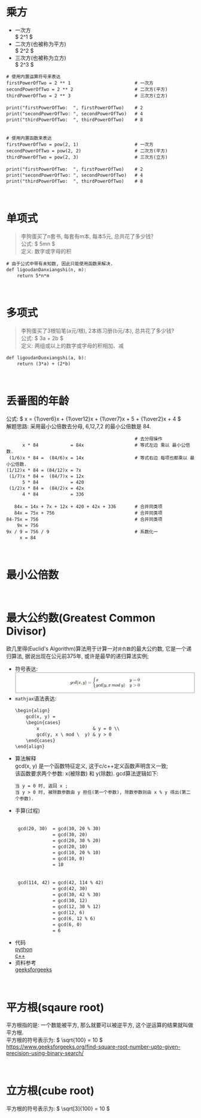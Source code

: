 # 乘方
- 一次方  
  $ 2^1 $
- 二次方(也被称为平方)  
  $ 2^2 $
- 三次方(也被称为立方)  
  $ 2^3 $    

```python3
# 使用内置运算符号来表达
firstPowerOfTwo = 2 ** 1                        # 一次方
secondPowerOfTwo = 2 ** 2                       # 二次方(平方)
thirdPowerOfTwo = 2 ** 3                        # 三次方(立方)

print("firstPowerOfTwo:  ", firstPowerOfTwo)    # 2
print("secondPowerOfTwo: ", secondPowerOfTwo)   # 4
print("thirdPowerOfTwo:  ", thirdPowerOfTwo)    # 8


# 使用内置函数来表达
firstPowerOfTwo = pow(2, 1)                     # 一次方
secondPowerOfTwo = pow(2, 2)                    # 二次方(平方)
thirdPowerOfTwo = pow(2, 3)                     # 三次方(立方)

print("firstPowerOfTwo:  ", firstPowerOfTwo)    # 2
print("secondPowerOfTwo: ", secondPowerOfTwo)   # 4
print("thirdPowerOfTwo:  ", thirdPowerOfTwo)    # 8
```

&nbsp;  
# 单项式
> 李狗蛋买了n套书, 每套有m本, 每本5元, 总共花了多少钱?  
> 公式: $ 5mn $   
> 定义: 数字或字母的积

```python3
# 由于公式中带有未知数, 因此只能使用函数来解决.
def ligoudanDanxiangshi(n, m):
    return 5*n*m
```


&nbsp;  
# 多项式
> 李狗蛋买了3根铅笔(a元/根), 2本练习册(b元/本), 总共花了多少钱?  
> 公式: $ 3a + 2b $   
> 定义: 两组或以上的数字或字母的积相加、减

```python3
def ligoudanDuoxiangshi(a, b):
    return (3*a) + (2*b)
``` 

&nbsp;  
# 丢番图的年龄
公式: $ x = {1\over6}x + {1\over12}x + {1\over7}x + 5 + {1\over2}x + 4  $   
解题思路: 采用最小公倍数去分母, 6,12,7,2 的最小公倍数是 84.  
```
                                                # 去分母操作
      x * 84            = 84x                   # 等式左边 乘以 最小公倍数.
 (1/6)x * 84 =  (84/6)x = 14x                   # 等式右边 每项也都乘以 最小公倍数.
(1/12)x * 84 = (84/12)x = 7x   
 (1/7)x * 84 =  (84/7)x = 12x
      5 * 84            = 420      
 (1/2)x * 84 =  (84/2)x = 42x     
      4 * 84            = 336  

   84x = 14x + 7x + 12x + 420 + 42x + 336       # 合并同类项
   84x = 75x + 756                              # 合并同类项
84-75x = 756                                    # 合并同类项
    9x = 756                                    
9x / 9 = 756 / 9                                # 系数化一 
     x = 84   
```

&nbsp;  
# 最小公倍数


&nbsp;  
# 最大公约数(Greatest Common Divisor)
欧几里得(Euclid's Algorithm)算法用于计算一对`非负数`的最大公约数, 它是一个递归算法, 据说出现在公元前375年, 或许是最早的递归算法实例;   
- 符号表达:   
![Euclid's Algorithm](assets/images/gcd_euclid_algorithm.jpg)   
- `mathjax`语法表达:  
  ```shell script
  \begin{align}
      gcd(x, y) =
      \begin{cases}
          x                    & y = 0 \\
          gcd(y, x \ mod \  y) & y > 0
      \end{cases}
  \end{align}
  ```
- 算法解释  
  gcd(x, y) 是一个函数特征定义, 这于c/c++定义函数声明含义一致;   
  该函数要求两个参数: x(被除数) 和 y(除数).  gcd算法逻辑如下:   
  ```   
  当 y = 0 时, 返回 x ;     
  当 y > 0 时, 被除数参数由 y 担任(第一个参数), 除数参数则由 x % y 得出(第二个参数).
  ```  
- 手算(过程)   
  ```shell script
  
   gcd(20, 30)  = gcd(30, 20 % 30)
                = gcd(30, 20)
                = gcd(20, 30 % 20)
                = gcd(20, 10)
                = gcd(10, 20 % 10)
                = gcd(10, 0)
                = 10

  
   gcd(114, 42) = gcd(42, 114 % 42)
                = gcd(42, 30)
                = gcd(30, 42 % 30)
                = gcd(30, 12)
                = gcd(12, 30 % 12)
                = gcd(12, 6)
                = gcd(6, 12 % 6)
                = gcd(6, 0)
                = 6

  ```
- 代码  
  [python](src/gcd/gcd.py)  
  [c++](src/gcd/gcd.cpp)  
- 资料参考     
  [geeksforgeeks](https://www.geeksforgeeks.org/euclidean-algorithms-basic-and-extended/)



&nbsp;  
# 平方根(sqaure root)
平方根指的是: 一个数能被平方, 那么就要可以被逆平方, 这个逆运算的结果就叫做平方根.   
平方根的符号表示为: $ \sqrt{100} = 10 $
https://www.geeksforgeeks.org/find-square-root-number-upto-given-precision-using-binary-search/


&nbsp;  
# 立方根(cube root)
平方根的符号表示为: $ \sqrt[3]{100} = 10 $


